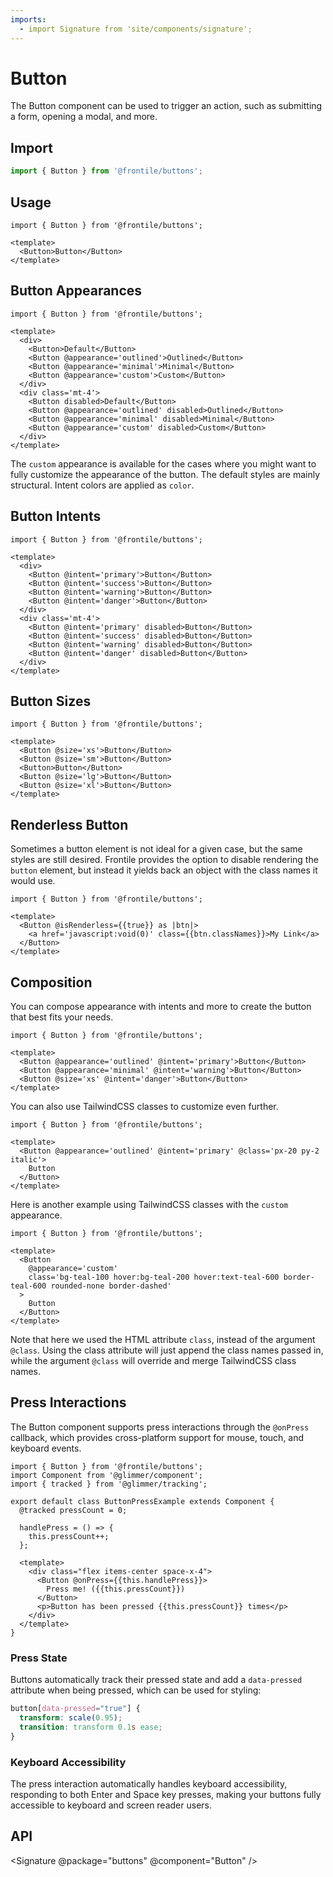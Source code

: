 ```yaml
---
imports:
  - import Signature from 'site/components/signature';
---
```

# Button

The Button component can be used to trigger an action, such as submitting a form, opening a modal, and more.

## Import 

```js
import { Button } from '@frontile/buttons';
```

## Usage

```gjs preview
import { Button } from '@frontile/buttons';

<template>
  <Button>Button</Button>
</template>
```

## Button Appearances

```gjs preview
import { Button } from '@frontile/buttons';

<template>
  <div>
    <Button>Default</Button>
    <Button @appearance='outlined'>Outlined</Button>
    <Button @appearance='minimal'>Minimal</Button>
    <Button @appearance='custom'>Custom</Button>
  </div>
  <div class='mt-4'>
    <Button disabled>Default</Button>
    <Button @appearance='outlined' disabled>Outlined</Button>
    <Button @appearance='minimal' disabled>Minimal</Button>
    <Button @appearance='custom' disabled>Custom</Button>
  </div>
</template>
```

The `custom` appearance is available for the cases where you might want to fully customize the appearance of the button.
The default styles are mainly structural. Intent colors are applied as `color`.

## Button Intents

```gjs preview
import { Button } from '@frontile/buttons';

<template>
  <div>
    <Button @intent='primary'>Button</Button>
    <Button @intent='success'>Button</Button>
    <Button @intent='warning'>Button</Button>
    <Button @intent='danger'>Button</Button>
  </div>
  <div class='mt-4'>
    <Button @intent='primary' disabled>Button</Button>
    <Button @intent='success' disabled>Button</Button>
    <Button @intent='warning' disabled>Button</Button>
    <Button @intent='danger' disabled>Button</Button>
  </div>
</template>
```

## Button Sizes

```gjs preview
import { Button } from '@frontile/buttons';

<template>
  <Button @size='xs'>Button</Button>
  <Button @size='sm'>Button</Button>
  <Button>Button</Button>
  <Button @size='lg'>Button</Button>
  <Button @size='xl'>Button</Button>
</template>
```

## Renderless Button

Sometimes a button element is not ideal for a given case, but the same styles are still desired.
Frontile provides the option to disable rendering the `button` element, but instead it yields back an object with
the class names it would use.

```gjs preview
import { Button } from '@frontile/buttons';

<template>
  <Button @isRenderless={{true}} as |btn|>
    <a href='javascript:void(0)' class={{btn.classNames}}>My Link</a>
  </Button>
</template>
```

## Composition

You can compose appearance with intents and more to create the button that best fits your needs.

```gjs preview
import { Button } from '@frontile/buttons';

<template>
  <Button @appearance='outlined' @intent='primary'>Button</Button>
  <Button @appearance='minimal' @intent='warning'>Button</Button>
  <Button @size='xs' @intent='danger'>Button</Button>
</template>
```

You can also use TailwindCSS classes to customize even further.

```gjs preview
import { Button } from '@frontile/buttons';

<template>
  <Button @appearance='outlined' @intent='primary' @class='px-20 py-2 italic'>
    Button
  </Button>
</template>
```

Here is another example using TailwindCSS classes with the `custom` appearance.

```gjs preview
import { Button } from '@frontile/buttons';

<template>
  <Button
    @appearance='custom'
    class='bg-teal-100 hover:bg-teal-200 hover:text-teal-600 border-teal-600 rounded-none border-dashed'
  >
    Button
  </Button>
</template>
```

Note that here we used the HTML attribute `class`, instead of the argument `@class`.
Using the class attribute will just append the class names passed in, while the
argument `@class` will override and merge TailwindCSS class names.

## Press Interactions

The Button component supports press interactions through the `@onPress` callback, which provides cross-platform support for mouse, touch, and keyboard events.

```gjs preview
import { Button } from '@frontile/buttons';
import Component from '@glimmer/component';
import { tracked } from '@glimmer/tracking';

export default class ButtonPressExample extends Component {
  @tracked pressCount = 0;

  handlePress = () => {
    this.pressCount++;
  };

  <template>
    <div class="flex items-center space-x-4">
      <Button @onPress={{this.handlePress}}>
        Press me! ({{this.pressCount}})
      </Button>
      <p>Button has been pressed {{this.pressCount}} times</p>
    </div>
  </template>
}
```

### Press State

Buttons automatically track their pressed state and add a `data-pressed` attribute when being pressed, which can be used for styling:

```css
button[data-pressed="true"] {
  transform: scale(0.95);
  transition: transform 0.1s ease;
}
```

### Keyboard Accessibility

The press interaction automatically handles keyboard accessibility, responding to both Enter and Space key presses, making your buttons fully accessible to keyboard and screen reader users.

## API

<Signature @package="buttons" @component="Button" />
